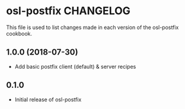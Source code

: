 osl-postfix CHANGELOG
=====================
This file is used to list changes made in each version of the
osl-postfix cookbook.

1.0.0 (2018-07-30)
------------------
- Add basic postfix client (default) & server recipes

0.1.0
-----
- Initial release of osl-postfix

